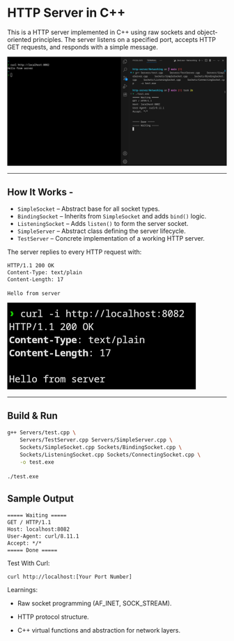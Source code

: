 # HTTP Server in C++

This is a HTTP server implemented in C++ using raw sockets and object-oriented principles. The server listens on a specified port, accepts HTTP GET requests, and responds with a simple message.

![Server Running Screenshot](./images/screenshot.png)

-----

##  How It Works -

- `SimpleSocket` – Abstract base for all socket types.
- `BindingSocket` – Inherits from `SimpleSocket` and adds `bind()` logic.
- `ListeningSocket` – Adds `listen()` to form the server socket.
- `SimpleServer` – Abstract class defining the server lifecycle.
- `TestServer` – Concrete implementation of a working HTTP server.

The server replies to every HTTP request with:

```
HTTP/1.1 200 OK
Content-Type: text/plain
Content-Length: 17

Hello from server
```

![alt text](./images/image-1.png)


---

##  Build & Run

```bash
g++ Servers/test.cpp \
    Servers/TestServer.cpp Servers/SimpleServer.cpp \
    Sockets/SimpleSocket.cpp Sockets/BindingSocket.cpp \
    Sockets/ListeningSocket.cpp Sockets/ConnectingSocket.cpp \
    -o test.exe

./test.exe 
```

## Sample Output

```
===== Waiting =====
GET / HTTP/1.1
Host: localhost:8082
User-Agent: curl/8.11.1
Accept: */*
===== Done =====
``` 

Test With Curl:

```
curl http://localhost:[Your Port Number]
```



 Learnings:

   - Raw socket programming (AF_INET, SOCK_STREAM).

   - HTTP protocol structure.

   - C++ virtual functions and abstraction for network layers.










